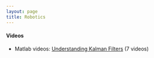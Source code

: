 ```yaml
---
layout: page
title: Robotics
---
```


#### Videos
* Matlab videos: [Understanding Kalman Filters](https://www.youtube.com/watch?v=mwn8xhgNpFY) (7 videos)